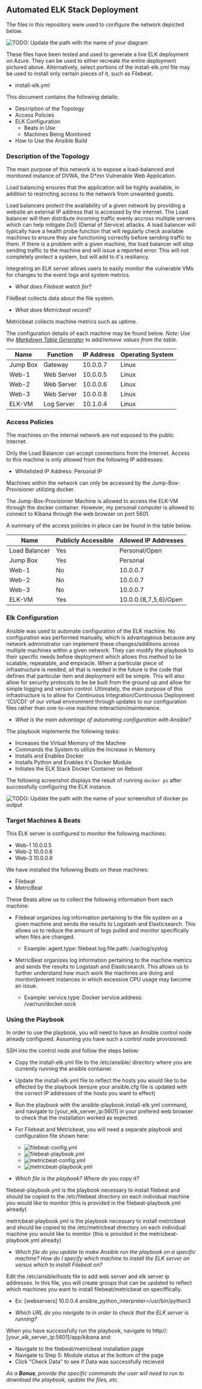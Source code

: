 ## Automated ELK Stack Deployment

The files in this repository were used to configure the network depicted below.

![TODO: Update the path with the name of your diagram](Images/ELK_Network_Diagram.png)

These files have been tested and used to generate a live ELK deployment on Azure. They can be used to either recreate the entire deployment pictured above. Alternatively, select portions of the install-elk.yml file may be used to install only certain pieces of it, such as Filebeat.

  - install-elk.yml

This document contains the following details:
- Description of the Topology
- Access Policies
- ELK Configuration
  - Beats in Use
  - Machines Being Monitored
- How to Use the Ansible Build


### Description of the Topology

The main purpose of this network is to expose a load-balanced and monitored instance of DVWA, the D*mn Vulnerable Web Application.

Load balancing ensures that the application will be highly available, in addition to restricting access to the network from unwanted guests.

Load balancers protect the availability of a given network by providing a website an external IP address that is accessed by the internet. The Load balancer will then distribute incoming traffic evenly accross multiple servers which can help mitigate DoS (Denial of Service) attacks. A load balancer will typically have a health probe function that will regularly check available machines to ensure they are functioning correctly before sending traffic to them. If there is a problem with a given machine, the load balancer will stop sending traffic to the machine and will issue a reported error. This will not completely protect a system, but will add to it's resiliancy.   

Integrating an ELK server allows users to easily monitor the vulnerable VMs for changes to the event logs and system metrics.

- _What does Filebeat watch for?_

FileBeat collects data about the file system.

- _What does Metricbeat record?_

Metricbeat collects machine metrics such as uptime.

The configuration details of each machine may be found below.
_Note: Use the [Markdown Table Generator](http://www.tablesgenerator.com/markdown_tables) to add/remove values from the table_.

| Name     | Function   | IP Address | Operating System |
|----------|------------|------------|------------------|
| Jump Box | Gateway    | 10.0.0.7   | Linux            |
| Web-1    | Web Server | 10.0.0.5   | Linux            |
| Web-2    | Web Server | 10.0.0.6   | Linux            |
| Web-3    | Web Server | 10.0.0.8   | Linux            |
| ELK-VM   | Log Server | 10.1.0.4   | Linux            |

### Access Policies

The machines on the internal network are not exposed to the public Internet. 

Only the Load Balancer can accept connections from the Internet. Access to this machine is only allowed from the following IP addresses:

- Whitelisted IP Address: Personal IP

Machines within the network can only be accessed by the Jump-Box-Provisioner utilizing docker.

The Jump-Box-Provisioner Machine is allowed to access the ELK-VM through the docker container. However, my personal computer is allowed to connect to Kibana through the web browser on port 5601.

A summary of the access policies in place can be found in the table below.

| Name          | Publicly Accessible | Allowed IP Addresses |
|---------------|---------------------|----------------------|
| Load Balancer | Yes                 | Personal/Open        |
| Jump Box      | Yes                 | Personal             |
| Web-1         | No                  | 10.0.0.7             |
| Web-2         | No                  | 10.0.0.7             |
| Web-3         | No                  | 10.0.0.7             |
| ELK-VM        | Yes                 | 10.0.0.{8,7,5,6}/Open|

### Elk Configuration

Ansible was used to automate configuration of the ELK machine. No configuration was performed manually, which is advantageous because any network administrator can implement these changes/additions across multiple machines within a given network. They can modify the playbook to their specific needs before deployment which allows this method to be scalable, repeatable, and empiracle. When a particular piece of infrastructure is needed, all that is needed in the future is the code that defines that particular item and deployment will be simple. This will also allow for security protocols to be be built from the ground up and allow for simple logging and version control. Ultimately, the main purpose of this infrastructure is to allow for Continuous Integration/Continuous Deployment '(CI/CD)' of our virtual environment through updates to our configuration files rather than one-to-one machine interaction/maintenance.  

- _What is the main advantage of automating configuration with Ansible?_

The playbook implements the following tasks:
- Increases the Virtual Memory of the Machne
- Commands the System to utilize the Increase in Memory
- Installs and Enables Docker 
- Installs Python and Enables it's Docker Module
- Initiates the ELK Stack Docker Container on Reboot 

The following screenshot displays the result of running `docker ps` after successfully configuring the ELK instance.

![TODO: Update the path with the name of your screenshot of docker ps output](Images/sudo_docker_ps.png)

### Target Machines & Beats
This ELK server is configured to monitor the following machines:
- Web-1 10.0.0.5
- Web-2 10.0.0.6
- Web-3 10.0.0.8

We have installed the following Beats on these machines:
- Filebeat
- MetricBeat

These Beats allow us to collect the following information from each machine:

- Filebeat organizes log information pertaining to the file system on a given machine and sends the results to Logstash and Elasticsearch. This allows us to reduce the amount of logs pulled and monitor specifically when files are changed.
  - Example: agent.type: filebeat log.file.path: /var/log/syslog

- MetricBeat organizes log information pertaining to the machine metrics and sends the results to Logstash and Elasticsearch. This allows us to further understand how much work the machines are doing and monitor/prevent instances in which excessive CPU usage may become an issue.
  - Example: service.type: Docker service.address: /var/run/docker.sock 

### Using the Playbook
In order to use the playbook, you will need to have an Ansible control node already configured. Assuming you have such a control node provisioned: 

SSH into the control node and follow the steps below:
- Copy the install-elk.yml file to the /etc/ansible/ directory where you are currently running the ansible container.
- Update the install-elk.yml file to reflect the hosts you would like to be effected by the playbook (ensure your ansible.cfg file is updated with the correct IP addresses of the hosts you want to effect)
- Run the playbook with the ansible-playbook install-elk.yml command, and navigate to [your_elk_server_ip:5601] in your prefered web browser to check that the installation worked as expected.
- For Filebeat and Metricbeat, you will need a separate playbook and configuration file shown here:
  - ![filebeat-config.yml](Ansible/filebeat-config.yml)
  - ![filebeat-playbook.yml](Ansible/filebeat-playbook.yml)
  - ![metricbeat-config.yml](Ansible/metricbeat-config.yml)
  - ![metricbeat-playbook.yml](Ansible/metricbeat-playbook.yml)

- _Which file is the playbook? Where do you copy it?_

filebeat-playbook.yml is the playbook necessary to install filebeat and should be copied to the /etc/filebeat directory on each individual machine you would like to monitor (this is provided in the filebeat-playbook.yml already)

metricbeat-playbook.yml is the playbook necessary to install metricbeat and should be copied to the /etc/metricbeat directory on each individual machine you would like to monitor (this is provided in the metricbeat-playbook.yml already)

- _Which file do you update to make Ansible run the playbook on a specific machine? How do I specify which machine to install the ELK server on versus which to install Filebeat on?_

Edit the /etc/ansible/hosts file to add web server and elk server ip addresses. In this file, you will create groups that can be updated to reflect which machines you want to install filebeat/metricbeat on speciffically.
 - Ex: [webservers]
       10.0.0.4 ansible_python_interpreter=/usr/bin/python3

- _Which URL do you navigate to in order to check that the ELK server is running?_

When you have successfully run the playbook, navigate to http//:[your_elk_server_ip:5601]/app/kibana and:

- Navigate to the filebeat/metricbeat installation page
- Navigate to Step 5: Module status at the bottom of the page
- Click "Check Data" to see if Data was successfully recieved 

_As a **Bonus**, provide the specific commands the user will need to run to download the playbook, update the files, etc._
